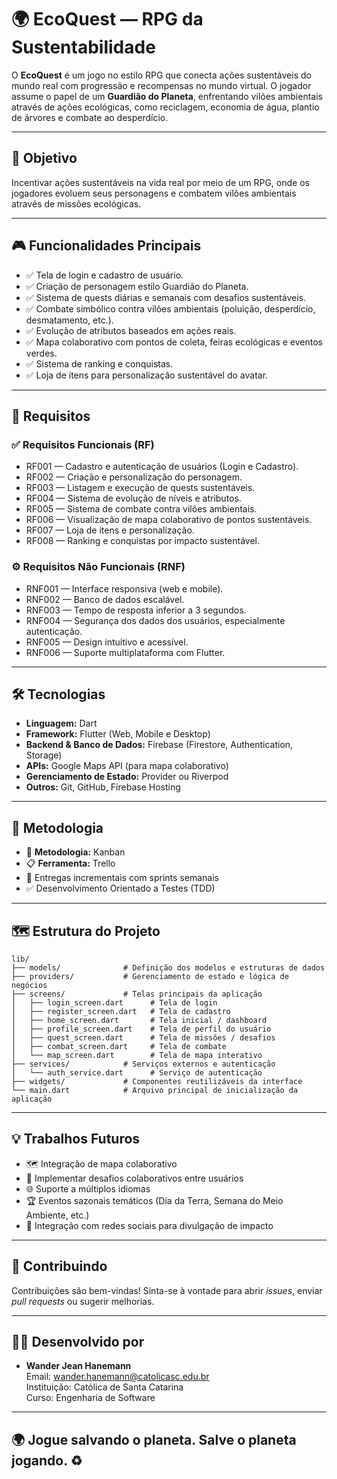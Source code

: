 # 🌍 EcoQuest — RPG da Sustentabilidade

O **EcoQuest** é um jogo no estilo RPG que conecta ações sustentáveis do mundo real com progressão e recompensas no mundo virtual. O jogador assume o papel de um **Guardião do Planeta**, enfrentando vilões ambientais através de ações ecológicas, como reciclagem, economia de água, plantio de árvores e combate ao desperdício.

---

## 🚀 Objetivo

Incentivar ações sustentáveis na vida real por meio de um RPG, onde os jogadores evoluem seus personagens e combatem vilões ambientais através de missões ecológicas.

---

## 🎮 Funcionalidades Principais

- ✅ Tela de login e cadastro de usuário.
- ✅ Criação de personagem estilo Guardião do Planeta.
- ✅ Sistema de quests diárias e semanais com desafios sustentáveis.
- ✅ Combate simbólico contra vilões ambientais (poluição, desperdício, desmatamento, etc.).
- ✅ Evolução de atributos baseados em ações reais.
- ✅ Mapa colaborativo com pontos de coleta, feiras ecológicas e eventos verdes.
- ✅ Sistema de ranking e conquistas.
- ✅ Loja de itens para personalização sustentável do avatar.

---

## 📜 Requisitos

### ✅ Requisitos Funcionais (RF)

- RF001 — Cadastro e autenticação de usuários (Login e Cadastro).
- RF002 — Criação e personalização do personagem.
- RF003 — Listagem e execução de quests sustentáveis.
- RF004 — Sistema de evolução de níveis e atributos.
- RF005 — Sistema de combate contra vilões ambientais.
- RF006 — Visualização de mapa colaborativo de pontos sustentáveis.
- RF007 — Loja de itens e personalização.
- RF008 — Ranking e conquistas por impacto sustentável.

### ⚙️ Requisitos Não Funcionais (RNF)

- RNF001 — Interface responsiva (web e mobile).
- RNF002 — Banco de dados escalável.
- RNF003 — Tempo de resposta inferior a 3 segundos.
- RNF004 — Segurança dos dados dos usuários, especialmente autenticação.
- RNF005 — Design intuitivo e acessível.
- RNF006 — Suporte multiplataforma com Flutter.

---

## 🛠️ Tecnologias

- **Linguagem:** Dart
- **Framework:** Flutter (Web, Mobile e Desktop)
- **Backend & Banco de Dados:** Firebase (Firestore, Authentication, Storage)
- **APIs:** Google Maps API (para mapa colaborativo)
- **Gerenciamento de Estado:** Provider ou Riverpod
- **Outros:** Git, GitHub, Firebase Hosting

---

## 🧠 Metodologia

- 🎯 **Metodologia:** Kanban
- 📋 **Ferramenta:** Trello
- 🔁 Entregas incrementais com sprints semanais
- ✅ Desenvolvimento Orientado a Testes (TDD)

---

## 🗺️ Estrutura do Projeto

```plaintext
lib/
├── models/              # Definição dos modelos e estruturas de dados
├── providers/           # Gerenciamento de estado e lógica de negócios
├── screens/             # Telas principais da aplicação
│   ├── login_screen.dart      # Tela de login
│   ├── register_screen.dart   # Tela de cadastro
│   ├── home_screen.dart       # Tela inicial / dashboard
│   ├── profile_screen.dart    # Tela de perfil do usuário
│   ├── quest_screen.dart      # Tela de missões / desafios
│   ├── combat_screen.dart     # Tela de combate
│   └── map_screen.dart        # Tela de mapa interativo
├── services/            # Serviços externos e autenticação
│   └── auth_service.dart      # Serviço de autenticação
├── widgets/             # Componentes reutilizáveis da interface
└── main.dart            # Arquivo principal de inicialização da aplicação
```
---

## 💡 Trabalhos Futuros

- 🗺️ Integração de mapa colaborativo
- 🎯 Implementar desafios colaborativos entre usuários
- 🌐 Suporte a múltiplos idiomas
- 🏆 Eventos sazonais temáticos (Dia da Terra, Semana do Meio Ambiente, etc.)
- 📱 Integração com redes sociais para divulgação de impacto

---

## 🤝 Contribuindo

Contribuições são bem-vindas! Sinta-se à vontade para abrir *issues*, enviar *pull requests* ou sugerir melhorias.

---

## 🧑‍💻 Desenvolvido por

- **Wander Jean Hanemann**  
Email: [wander.hanemann@catolicasc.edu.br](mailto:wander.hanemann@catolicasc.edu.br)  
Instituição: Católica de Santa Catarina  
Curso: Engenharia de Software  

---

## 🌍 Jogue salvando o planeta. Salve o planeta jogando. ♻️

